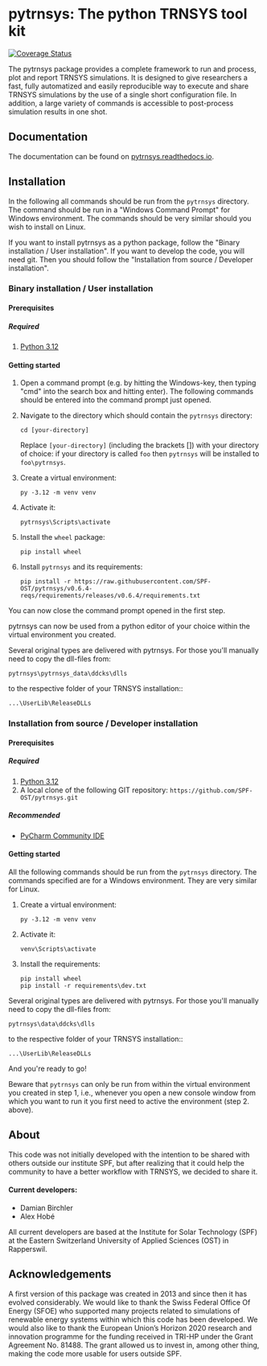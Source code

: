 
# pytrnsys: The python TRNSYS tool kit
 
[![Coverage Status](https://coveralls.io/repos/github/SPF-OST/pytrnsys/badge.svg?branch=master)](https://coveralls.io/github/SPF-OST/pytrnsys?branch=master)

The pytrnsys package provides a complete framework to run and process, plot and report 
TRNSYS simulations. It is designed to give researchers a fast,
fully automatized and easily reproducible way to execute and share TRNSYS simulations by the use of a single short
configuration file. In addition, a large variety of commands is accessible
to post-process simulation results in one shot.

## Documentation

The documentation can be found on [pytrnsys.readthedocs.io](https://pytrnsys.readthedocs.io).

## Installation

In the following all commands should be run from the `pytrnsys` directory. The command should be run in a 
"Windows Command Prompt" for Windows environment. The commands should be very similar should you wish to install on
Linux.

If you want to install pytrnsys as a python package, follow the "Binary installation / User installation". If you want 
to develop the code, you will need git. Then you should follow the "Installation from source / Developer installation". 

### Binary installation / User installation

#### Prerequisites

##### Required

1. [Python 3.12](https://www.python.org/ftp/python/3.12.2/python-3.12.2-amd64.exe)

#### Getting started

1. Open a command prompt (e.g. by hitting the Windows-key, then typing "cmd" 
   into the search box and hitting enter). The following commands should be entered
   into the command prompt just opened.

2. Navigate to the directory which should contain the `pytrnsys` directory:
    ```commandline
    cd [your-directory]
    ```
   Replace `[your-directory]` (including the brackets []) with your directory of choice: if your
directory is called `foo` then `pytrnsys` will be installed to `foo\pytrnsys`.
   
3. Create a virtual environment:
    ```commandline
    py -3.12 -m venv venv
    ```
4. Activate it:
    ```commandline
    pytrnsys\Scripts\activate
    ```
5. Install the `wheel` package:
    ```commandline
    pip install wheel
    ```
         
6. Install `pytrnsys` and its requirements:
    ```commandline
    pip install -r https://raw.githubusercontent.com/SPF-OST/pytrnsys/v0.6.4-reqs/requirements/releases/v0.6.4/requirements.txt
    ```
You can now close the command prompt opened in the first step.

pytrnsys can now be used from a python editor of your choice within the virtual environment you created.

Several original types are delivered with pytrnsys. For those you'll manually need to copy the dll-files from:

    pytrnsys\pytrnsys_data\ddcks\dlls
    
to the respective folder of your TRNSYS installation::

    ...\UserLib\ReleaseDLLs

### Installation from source / Developer installation

#### Prerequisites

##### Required

1. [Python 3.12](https://www.python.org/ftp/python/3.12.2/python-3.12.2-amd64.exe)
2. A local clone of the following GIT repository:
    `https://github.com/SPF-OST/pytrnsys.git`

##### Recommended
* [PyCharm Community IDE](https://www.jetbrains.com/pycharm/download/)

#### Getting started

All the following commands should be run from the `pytrnsys` directory. The commands
specified are for a Windows environment. They are very similar for Linux.

1. Create a virtual environment:
    ```commandline
    py -3.12 -m venv venv
    ```
2. Activate it:
    ```commandline
    venv\Scripts\activate
    ```
3. Install the requirements:
    ```commandline
    pip install wheel
    pip install -r requirements\dev.txt
    ```
   
Several original types are delivered with pytrnsys. For those you'll manually need to copy the dll-files from:

    pytrnsys\data\ddcks\dlls
    
to the respective folder of your TRNSYS installation::

    ...\UserLib\ReleaseDLLs

And you're ready to go!
    
Beware that `pytrnsys` can only be run from within the virtual environment you created in 
step 1, i.e., whenever you open a new console window from which you want to run it you 
first need to active the environment (step 2. above).


## About

This code was not initially developed with the intention to be shared with others outside our institute SPF,
but after realizing that it could help the community to have a better workflow with TRNSYS, we decided to share it.

#### Current developers: 
- Damian Birchler
- Alex Hobé

All current developers are based at the Institute for Solar Technology (SPF) at the Eastern Switzerland University of 
Applied Sciences (OST) in Rapperswil.

## Acknowledgements
 
A first version of this package was created in 2013 and since then it has evolved considerably. 
We would like to thank the Swiss Federal Office Of Energy (SFOE) 
who supported many projects related to simulations of renewable energy systems within which this code has been developed. 
We would also like to thank the European Union’s Horizon 2020 research and innovation programme
for the funding received in TRI-HP under the Grant Agreement No. 81488. 
The grant allowed us to invest in, among other thing, making the code more usable for users outside SPF.  
